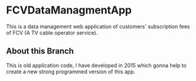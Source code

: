 # FCVDataManagmentApp
This is a data management web application of customers' subscription fees of FCV (A TV cable operator service).
## About this Branch
This is old application code, I have developed in 2015 which gonna help to create a new strong programmed version of this app.
